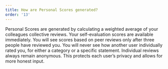 ```yaml
---
title: How are Personal Scores generated?
order: '13'
---
```



Personal Scores are generated by calculating a weighted average of your colleagues collective reviews. Your self-evaluation scores are available immediately. You will see scores based on peer reviews only after three people have reviewed you. You will never see how another user individually rated you, for either a category or a specific statement. Individual reviews always remain anonymous. This protects each user’s privacy and allows for more honest input.